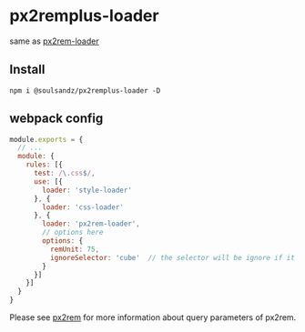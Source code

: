 # px2remplus-loader

same as [px2rem-loader](https://github.com/Jinjiang/px2rem-loader)



## Install

`npm i @soulsandz/px2remplus-loader -D`

## webpack config

```js
module.exports = {
  // ...
  module: {
    rules: [{
      test: /\.css$/,
      use: [{
        loader: 'style-loader'
      }, {
        loader: 'css-loader'
      }, {
        loader: 'px2rem-loader',
        // options here
        options: {
          remUnit: 75,
          ignoreSelector: 'cube'  // the selector will be ignore if it contains the string
        }
      }]
    }]
  }
}
```

Please see [px2rem](https://github.com/songsiqi/px2rem) for more information about query parameters of px2rem.

